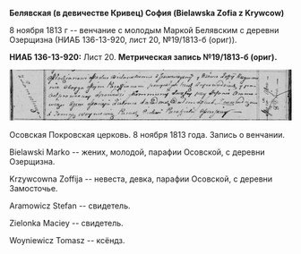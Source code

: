 **Белявская (в девичестве Кривец) София (Bielawska Zofia z Krywcow)**

8 ноября 1813 г -- венчание с молодым Маркой Белявским с деревни
Озерщизна (НИАБ 136-13-920, лист 20, №19/1813-б (ориг)).

**НИАБ 136-13-920:** Лист 20. **Метрическая запись №19/1813-б (ориг).**

![](./media/41a508d2919ae55d68809f69a43ffbdfffb913aa.png)

Осовская Покровская церковь. 8 ноября 1813 года. Запись о венчании.

Bielawski Markо -- жених, молодой, парафии Осовской, с деревни
Озерщизна.

Krzywcowna Zoffija -- невеста, девка, парафии Осовской, с деревни
Замосточье.

Aramowicz Stefan -- свидетель.

Zielonka Maciey -- свидетель.

Woyniewicz Tomasz -- ксёндз.
